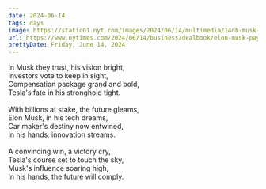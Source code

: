 ```yaml
---
date: 2024-06-14
tags: days
image: https://static01.nyt.com/images/2024/06/14/multimedia/14db-musk-hjqv/14db-musk-hjqv-facebookJumbo.jpg
url: https://www.nytimes.com/2024/06/14/business/dealbook/elon-musk-pay-package-win.html
prettyDate: Friday, June 14, 2024
---
```

In Musk they trust, his vision bright,<br>Investors vote to keep in sight,<br>Compensation package grand and bold,<br>Tesla's fate in his stronghold tight.<br><br>With billions at stake, the future gleams,<br>Elon Musk, in his tech dreams,<br>Car maker's destiny now entwined,<br>In his hands, innovation streams.<br><br>A convincing win, a victory cry,<br>Tesla's course set to touch the sky,<br>Musk's influence soaring high,<br>In his hands, the future will comply.